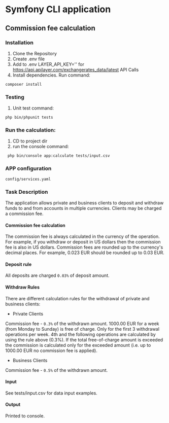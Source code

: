 # Symfony CLI application
## Commission fee calculation

### Installation
1. Clone the Repository
2. Create .env file
3. Add to .env LAYER_API_KEY='' for https://api.apilayer.com/exchangerates_data/latest API Calls
4. Install dependencies. Run command:
```
composer install
```

### Testing
1. Unit test command:
```
php bin/phpunit tests
```

### Run the calculation:
1. CD to project dir
2. run the console command:
```
 php bin/console app:calculate tests/input.csv
```

### APP configuration
```
config/services.yaml
```

### Task Description
The application allows private and business clients to deposit and withdraw funds to and from accounts in multiple currencies. Clients may be charged a commission fee.

#### Commission fee calculation
The commission fee is always calculated in the currency of the operation. For example, if you withdraw or deposit in US dollars then the commission fee is also in US dollars.
Commission fees are rounded up to the currency's decimal places. For example, 0.023 EUR should be rounded up to 0.03 EUR.
#### Deposit rule
All deposits are charged `0.03%` of deposit amount.

#### Withdraw Rules
There are different calculation rules for the withdrawal of private and business clients:

- Private Clients

Commission fee - `0.3%` of the withdrawn amount.
1000.00 EUR for a week (from Monday to Sunday) is free of charge. Only for the first 3 withdrawal operations per week. 4th and the following operations are calculated by using the rule above (0.3%). If the total free-of-charge amount is exceeded the commission is calculated only for the exceeded amount (i.e. up to 1000.00 EUR no commission fee is applied).

- Business Clients

Commission fee - `0.5%` of the withdrawn amount.

#### Input
See tests/input.csv for data input examples.

#### Output
Printed to console.
